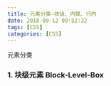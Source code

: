 ```yaml
---
title: 元素分类-块级、内联、行内
date: 2018-09-12 09:52:22
tags: [CSS]
categories: [CSS]
---
```


元素分类

### 1. 块级元素 Block-Level-Box




